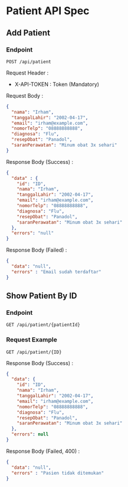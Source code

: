 # Patient API Spec

## Add Patient

### Endpoint
`POST /api/patient`

Request Header :

- X-API-TOKEN : Token (Mandatory)

Request Body :

```json
{
  "nama": "Irham",
  "tanggalLahir": "2002-04-17",
  "email": "irham@example.com",
  "nomorTelp": "08888888888",
  "diagnosa": "Flu",
  "resepObat": "Panadol",
  "saranPerawatan": "Minum obat 3x sehari"
}
```

Response Body (Success) :

```json
{
  "data" : {
    "id": "ID",
    "nama": "Irham",
    "tanggalLahir": "2002-04-17",
    "email": "irham@example.com",
    "nomorTelp": "08888888888",
    "diagnosa": "Flu",
    "resepObat": "Panadol",
    "saranPerawatan": "Minum obat 3x sehari"
  },
  "errors": "null"
}
```

Response Body (Failed) :

```json
{
  "data": "null",
  "errors" : "Email sudah terdaftar"
}
```

## Show Patient By ID

### Endpoint
`GET /api/patient/{patientId}`

### Request Example

```http
GET /api/patient/{ID}
```

Response Body (Success) :

```json
{
  "data": {
    "id": "ID",
    "nama": "Irham",
    "tanggalLahir": "2002-04-17",
    "email": "irham@example.com",
    "nomorTelp": "08888888888",
    "diagnosa": "Flu",
    "resepObat": "Panadol",
    "saranPerawatan": "Minum obat 3x sehari"
  },
  "errors": null
}
```

Response Body (Failed, 400) :

```json
{
  "data": "null",
  "errors" : "Pasien tidak ditemukan"
}
```